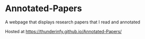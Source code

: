# Annotated-Papers
A webpage that displays research papers that I read and annotated

Hosted at https://thunderinfy.github.io/Annotated-Papers/
